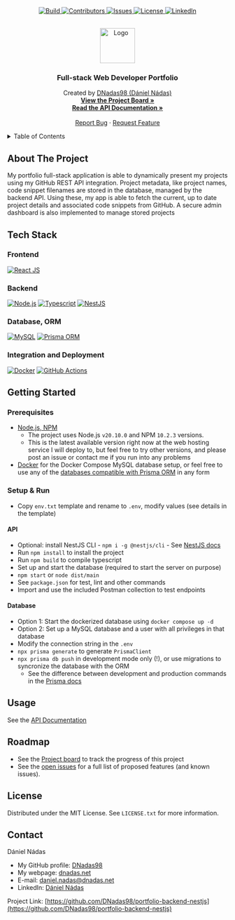 <p align="center">
  <a href="https://github.com/DNadas98/portfolio-backend-nestjs/actions/workflows/nodejs.yml">
    <img src="https://img.shields.io/github/actions/workflow/status/DNadas98/portfolio-backend-nestjs/nodejs.yml?style=for-the-badge" alt="Build">
  </a>
  <a href="https://github.com/DNadas98/portfolio-backend-nestjs/graphs/contributors">
    <img src="https://img.shields.io/github/contributors/DNadas98/portfolio-backend-nestjs.svg?style=for-the-badge" alt="Contributors">
  </a>
  <a href="https://github.com/DNadas98/portfolio-backend-nestjs/issues">
    <img src="https://img.shields.io/github/issues/DNadas98/portfolio-backend-nestjs.svg?style=for-the-badge" alt="Issues">
  </a>
  <a href="https://github.com/DNadas98/portfolio-backend-nestjs/blob/master/LICENSE.txt">
    <img src="https://img.shields.io/github/license/DNadas98/portfolio-backend-nestjs.svg?style=for-the-badge" alt="License">
  </a>
  <a href="https://linkedin.com/in/daniel-nadas">
    <img src="https://img.shields.io/badge/-LinkedIn-black.svg?style=for-the-badge&logo=linkedin&colorB=555" alt="LinkedIn">
  </a>
</p>

<br xmlns="http://www.w3.org/1999/html"/>
<div align="center">
  <a href="https://github.com/DNadas98/portfolio-backend-nestjs">
    <img src="https://avatars.githubusercontent.com/u/125133206?v=4" alt="Logo" width="80" height="80">
  </a>

<h3 align="center">Full-stack Web Developer Portfolio</h3>
  <p align="center">
    Created by <a href="https://github.com/DNadas98">DNadas98 (Dániel Nádas)</a>
    <br />
    <a href="https://github.com/users/DNadas98/projects/3"><strong>View the Project Board »</strong></a>
    <br />
    <a href="https://www.postman.com/cc-tasx/workspace/dnadas98-public/documentation/30693601-153ba7e4-663e-46da-b37c-7c6e95493b00"><strong>Read the API Documentation »</strong></a>
    <br />
    <br />
    <a href="https://github.com/DNadas98/portfolio-backend-nestjs/issues">Report Bug</a>
    ·
    <a href="https://github.com/DNadas98/portfolio-backend-nestjs/issues">Request Feature</a>
  </p>
</div>

<details>
  <summary>Table of Contents</summary>
  <ol>
    <li>
      <a href="#about-the-project">About The Project</a>
      <ul>
        <li><a href="#tech-stack">Tech Stack</a></li>
      </ul>
    </li>
    <li>
      <a href="#getting-started">Getting Started</a>
      <ul>
        <li><a href="#prerequisites">Prerequisites</a></li>
        <li><a href="#setup--run">Setup and run</a></li>
      </ul>
    </li>
    <li><a href="#usage">Usage</a></li>
    <li><a href="#roadmap">Roadmap</a></li>
    <li><a href="#license">License</a></li>
    <li><a href="#contact">Contact</a></li>
  </ol>
</details>

## About The Project

My portfolio full-stack application is able to dynamically present my projects using my
GitHub REST API integration. Project metadata, like project names, code snippet
filenames are stored in the database, managed by the backend API. Using these, my app
is able to fetch the current, up to date project details and associated code snippets from
GitHub. A secure admin dashboard is also implemented to manage stored projects

## Tech Stack

### Frontend
[![React JS](https://img.shields.io/badge/-React_JS-60D9FA?style=for-the-badge&logo=react&logoColor=black)](https://react.dev/)

### Backend
[![Node.js](https://img.shields.io/badge/-Node.js-339933?style=for-the-badge&logo=node.js&logoColor=black)](https://nodejs.org/en)
[![Typescript](https://img.shields.io/badge/-Typescript-3178C6?style=for-the-badge&logo=typescript&logoColor=black)](https://www.typescriptlang.org/)
[![NestJS](https://img.shields.io/badge/-NestJS-E02329?style=for-the-badge&logo=nestjs&logoColor=black)](https://nestjs.com/)

### Database, ORM
[![MySQL](https://img.shields.io/badge/-MySQL-4479A1?style=for-the-badge&logo=mysql&logoColor=black)](https://www.mysql.com/)
[![Prisma ORM](https://img.shields.io/badge/-Prisma_ORM-2D3748?style=for-the-badge&logo=prisma&logoColor=black)](https://www.prisma.io/)

### Integration and Deployment
[![Docker](https://img.shields.io/badge/-Docker-1d63ed?style=for-the-badge&logo=docker&logoColor=black)](https://www.docker.com/)
[![GitHub Actions](https://img.shields.io/badge/-GitHub_Actions-2088FF?style=for-the-badge&logo=github-actions&logoColor=black)](https://github.com/features/actions)


## Getting Started

### Prerequisites

- [Node.js, NPM](https://nodejs.org/en/download)
  - The project uses Node.js `v20.10.0` and NPM `10.2.3` versions. 
  - This is the latest available version right now at the web hosting service I will 
    deploy to, but feel free to try other versions, and please post an issue or 
    contact me if you run into any problems
- [Docker](https://www.docker.com/) for the Docker Compose MySQL database setup, or 
  feel free to use any of the [databases compatible with Prisma ORM](https://www.prisma.io/docs/orm/reference/supported-databases) in any form

### Setup & Run

- Copy `env.txt` template and rename to `.env`, modify values (see details in the
  template)

#### API

- Optional: install NestJS
  CLI - `npm i -g @nestjs/cli` - See [NestJS docs](https://docs.nestjs.com/#installation)
- Run `npm install` to install the project
- Run `npm build` to compile typescript
- Set up and start the database (required to start the server on purpose)
- `npm start` or `node dist/main`
- See `package.json` for test, lint and other commands
- Import and use the included Postman collection to test endpoints

#### Database

- Option 1: Start the dockerized database using `docker compose up -d`
- Option 2: Set up a MySQL database and a user with all privileges in that database
- Modify the connection string in the `.env`
- `npx prisma generate` to generate `PrismaClient`
- `npx prisma db push` in development mode only (!), or use migrations to syncronize the
  database with the ORM
  - See the difference between development and production commands in
    the [Prisma docs](https://www.prisma.io/docs/orm/prisma-migrate/workflows/development-and-production)

## Usage

See the [API Documentation](https://www.postman.com/cc-tasx/workspace/dnadas98-public/documentation/30693601-153ba7e4-663e-46da-b37c-7c6e95493b00)

## Roadmap

- See the [Project board](https://github.com/users/DNadas98/projects/3) to track the
  progress of this project
- See the [open issues](https://github.com/DNadas98/portfolio-backend-nestjs/issues) for a
  full list of proposed features (and known issues).

## License

Distributed under the MIT License. See `LICENSE.txt` for more information.

## Contact

Dániel Nádas

- My GitHub profile: [DNadas98](https://github.com/DNadas98)
- My webpage: [dnadas.net](https://dnadas.net)
- E-mail: [daniel.nadas@dnadas.net](mailto:daniel.nadas@dnadas.net)
- LinkedIn: [Dániel Nádas](https://www.linkedin.com/in/daniel-nadas)

Project Link: [https://github.com/DNadas98/portfolio-backend-nestjs](https://github.com/DNadas98/portfolio-backend-nestjs)


